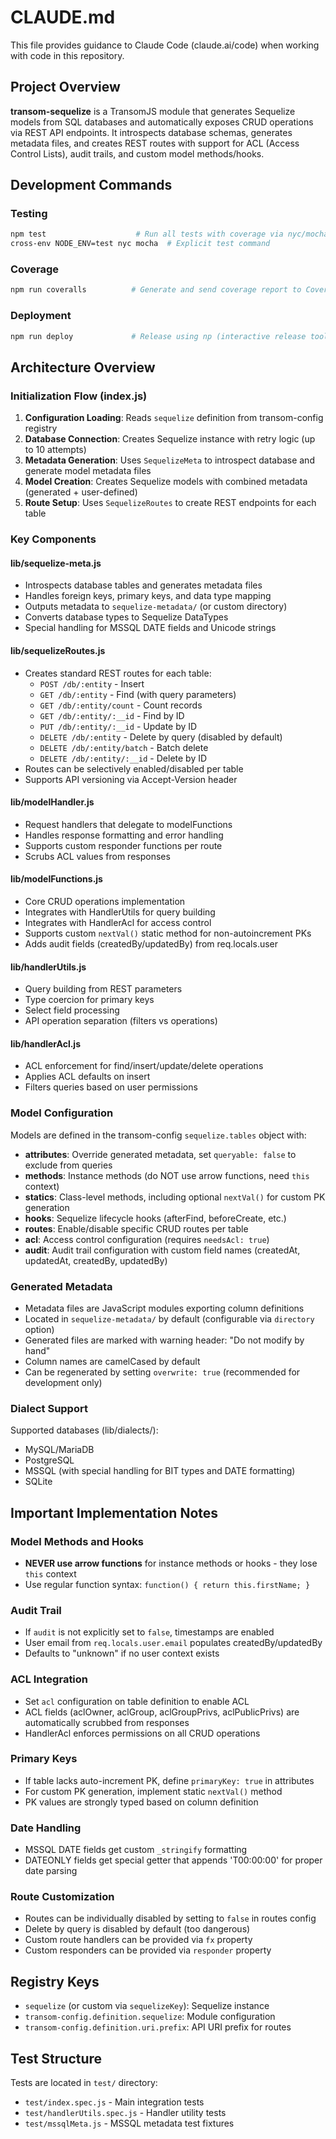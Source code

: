 # CLAUDE.md

This file provides guidance to Claude Code (claude.ai/code) when working with code in this repository.

## Project Overview

**transom-sequelize** is a TransomJS module that generates Sequelize models from SQL databases and automatically exposes CRUD operations via REST API endpoints. It introspects database schemas, generates metadata files, and creates REST routes with support for ACL (Access Control Lists), audit trails, and custom model methods/hooks.

## Development Commands

### Testing
```bash
npm test                    # Run all tests with coverage via nyc/mocha
cross-env NODE_ENV=test nyc mocha  # Explicit test command
```

### Coverage
```bash
npm run coveralls          # Generate and send coverage report to Coveralls
```

### Deployment
```bash
npm run deploy             # Release using np (interactive release tool)
```

## Architecture Overview

### Initialization Flow (index.js)

1. **Configuration Loading**: Reads `sequelize` definition from transom-config registry
2. **Database Connection**: Creates Sequelize instance with retry logic (up to 10 attempts)
3. **Metadata Generation**: Uses `SequelizeMeta` to introspect database and generate model metadata files
4. **Model Creation**: Creates Sequelize models with combined metadata (generated + user-defined)
5. **Route Setup**: Uses `SequelizeRoutes` to create REST endpoints for each table

### Key Components

#### lib/sequelize-meta.js
- Introspects database tables and generates metadata files
- Handles foreign keys, primary keys, and data type mapping
- Outputs metadata to `sequelize-metadata/` (or custom directory)
- Converts database types to Sequelize DataTypes
- Special handling for MSSQL DATE fields and Unicode strings

#### lib/sequelizeRoutes.js
- Creates standard REST routes for each table:
  - `POST /db/:entity` - Insert
  - `GET /db/:entity` - Find (with query parameters)
  - `GET /db/:entity/count` - Count records
  - `GET /db/:entity/:__id` - Find by ID
  - `PUT /db/:entity/:__id` - Update by ID
  - `DELETE /db/:entity` - Delete by query (disabled by default)
  - `DELETE /db/:entity/batch` - Batch delete
  - `DELETE /db/:entity/:__id` - Delete by ID
- Routes can be selectively enabled/disabled per table
- Supports API versioning via Accept-Version header

#### lib/modelHandler.js
- Request handlers that delegate to modelFunctions
- Handles response formatting and error handling
- Supports custom responder functions per route
- Scrubs ACL values from responses

#### lib/modelFunctions.js
- Core CRUD operations implementation
- Integrates with HandlerUtils for query building
- Integrates with HandlerAcl for access control
- Supports custom `nextVal()` static method for non-autoincrement PKs
- Adds audit fields (createdBy/updatedBy) from req.locals.user

#### lib/handlerUtils.js
- Query building from REST parameters
- Type coercion for primary keys
- Select field processing
- API operation separation (filters vs operations)

#### lib/handlerAcl.js
- ACL enforcement for find/insert/update/delete operations
- Applies ACL defaults on insert
- Filters queries based on user permissions

### Model Configuration

Models are defined in the transom-config `sequelize.tables` object with:

- **attributes**: Override generated metadata, set `queryable: false` to exclude from queries
- **methods**: Instance methods (do NOT use arrow functions, need `this` context)
- **statics**: Class-level methods, including optional `nextVal()` for custom PK generation
- **hooks**: Sequelize lifecycle hooks (afterFind, beforeCreate, etc.)
- **routes**: Enable/disable specific CRUD routes per table
- **acl**: Access control configuration (requires `needsAcl: true`)
- **audit**: Audit trail configuration with custom field names (createdAt, updatedAt, createdBy, updatedBy)

### Generated Metadata

- Metadata files are JavaScript modules exporting column definitions
- Located in `sequelize-metadata/` by default (configurable via `directory` option)
- Generated files are marked with warning header: "Do not modify by hand"
- Column names are camelCased by default
- Can be regenerated by setting `overwrite: true` (recommended for development only)

### Dialect Support

Supported databases (lib/dialects/):
- MySQL/MariaDB
- PostgreSQL
- MSSQL (with special handling for BIT types and DATE formatting)
- SQLite

## Important Implementation Notes

### Model Methods and Hooks
- **NEVER use arrow functions** for instance methods or hooks - they lose `this` context
- Use regular function syntax: `function() { return this.firstName; }`

### Audit Trail
- If `audit` is not explicitly set to `false`, timestamps are enabled
- User email from `req.locals.user.email` populates createdBy/updatedBy
- Defaults to "unknown" if no user context exists

### ACL Integration
- Set `acl` configuration on table definition to enable ACL
- ACL fields (aclOwner, aclGroup, aclGroupPrivs, aclPublicPrivs) are automatically scrubbed from responses
- HandlerAcl enforces permissions on all CRUD operations

### Primary Keys
- If table lacks auto-increment PK, define `primaryKey: true` in attributes
- For custom PK generation, implement static `nextVal()` method
- PK values are strongly typed based on column definition

### Date Handling
- MSSQL DATE fields get custom `_stringify` formatting
- DATEONLY fields get special getter that appends 'T00:00:00' for proper date parsing

### Route Customization
- Routes can be individually disabled by setting to `false` in routes config
- Delete by query is disabled by default (too dangerous)
- Custom route handlers can be provided via `fx` property
- Custom responders can be provided via `responder` property

## Registry Keys

- `sequelize` (or custom via `sequelizeKey`): Sequelize instance
- `transom-config.definition.sequelize`: Module configuration
- `transom-config.definition.uri.prefix`: API URI prefix for routes

## Test Structure

Tests are located in `test/` directory:
- `test/index.spec.js` - Main integration tests
- `test/handlerUtils.spec.js` - Handler utility tests
- `test/mssqlMeta.js` - MSSQL metadata test fixtures
